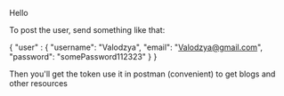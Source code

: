 Hello

To post the user, send something like that:

{ 
  "user" : 
    {
      "username": "Valodzya",
      "email": "Valodzya@gmail.com",
      "password": "somePassword112323"
    }
}


Then you'll get the token use it in postman (convenient) to get blogs and other resources